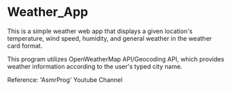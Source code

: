 # Weather_App

This is a simple weather web app that displays a given location's temperature, wind speed, humidity, and general weather in the weather card format.

This program utilizes OpenWeatherMap API/Geocoding API, which provides weather information according to the user's typed city name.

Reference: 'AsmrProg' Youtube Channel
